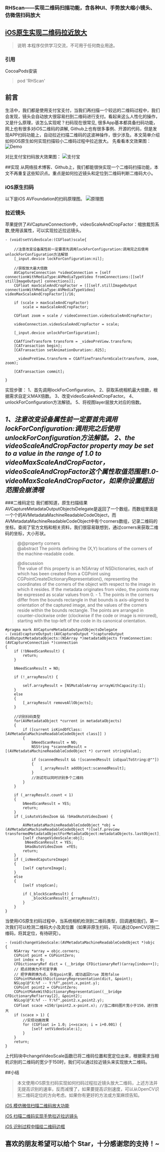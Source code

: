 ### RHScan——实现二维码扫描功能，含各种UI、手势放大缩小镜头、仿微信扫码放大
[iOS原生实现二维码拉近放大](https://www.jianshu.com/p/080814eff67e)
---
> 说明
> 本程序仅供学习交流，不可用于任何商业用途。


### 引用
 CocoaPods安装
> pod 'RHScan'



## 前言

生活中，我们都是使用支付宝支付，当我们再扫描一个较远的二维码过程中，我们会发现，镜头会自动放大很容易扫到二维码进行支付。看起来这么人性化的操作，又是什么原理，该怎么实现呢？扫码现在很常见, 很多App基本都具备扫码功能， 网上也有很多对iOS二维码的讲解, Github上也有很多事例、开源的代码，但是发现APP扫码功能上，自动拉近扫描二维码的这波神操作，很少涉及。本文简单介绍如何iOS原生如何实现扫描较小二维码过程中拉近放大。
先看看本文效果图：
![Demo](https://upload-images.jianshu.io/upload_images/11651769-25bb31fe68432bd2.gif?imageMogr2/auto-orient/strip%7CimageView2/2/w/290)

对比支付宝扫码放大效果图：
![支付宝](https://upload-images.jianshu.io/upload_images/11651769-65878e3ed8694a53.gif?imageMogr2/auto-orient/strip%7CimageView2/2/w/290)

##实现
从网络技术博客、Github上，我们都能很快实现一个二维码扫描功能，本文不再重复这些知识点。重点是如何拉近镜头和定位到二维码判断二维码大小。
### iOS原生扫码
以下是iOS AVFoundation的扫码原理图。
![原理图](https://upload-images.jianshu.io/upload_images/11651769-a17ad580da0d6ec9.png?imageMogr2/auto-orient/strip%7CimageView2/2/w/1240)

### 拉近镜头
苹果提供了AVCaptureConnection中，videoScaleAndCropFactor：缩放裁剪系数,使用该属性，可以实现拉近拉远镜头。
```
- (void)setVideoScale:(CGFloat)scale{

	//注意改变设备属性前一定要首先调用lockForConfiguration:调用完之后使用unlockForConfiguration方法解锁
    [_input.device lockForConfiguration:nil];
    
    //获取放大最大倍数
    AVCaptureConnection *videoConnection = [self connectionWithMediaType:AVMediaTypeVideo fromConnections:[[self stillImageOutput] connections]];
    CGFloat maxScaleAndCropFactor = ([[self.stillImageOutput connectionWithMediaType:AVMediaTypeVideo] videoMaxScaleAndCropFactor])/16; 
    
    if (scale > maxScaleAndCropFactor)
        scale = maxScaleAndCropFactor;
    
    CGFloat zoom = scale / videoConnection.videoScaleAndCropFactor;
    
    videoConnection.videoScaleAndCropFactor = scale;
    
    [_input.device unlockForConfiguration];
    
    CGAffineTransform transform = _videoPreView.transform;
    [CATransaction begin];
    [CATransaction setAnimationDuration:.025];
    
     _videoPreView.transform = CGAffineTransformScale(transform, zoom, zoom);
    
    [CATransaction commit];
   
} 
```
实现步骤：
1、首先调用lockForConfiguration。
2、获取系统相机最大倍数，根据需求自定义MAX倍数。
3、改变videoScaleAndCropFactor。
4、unlockForConfiguration方法解锁。
5、将视图layer层放大对应的倍数。

*1、注意改变设备属性前一定要首先调用lockForConfiguration:调用完之后使用unlockForConfiguration方法解锁。*
*2、the videoScaleAndCropFactor property may be set to a value in the range of 1.0 to videoMaxScaleAndCropFactor，videoScaleAndCropFactor这个属性取值范围是1.0-videoMaxScaleAndCropFactor，如果你设置超出范围会崩溃哦*
   ----------
###二维码定位
我们都知道，原生扫描结果AVCaptureMetadataOutputObjectsDelegate是返回了一个数组，而数组里面是一个个的AVMetadataMachineReadableCodeObject，而AVMetadataMachineReadableCodeObject中有个corners数组，记录二维码的坐标。查阅了官方文档和相关资料，我们很容易联想到，通过corners来获取二维码的坐标，大小形状。
>  @@property corners  
>  @abstract  The points defining the (X,Y)
> locations of the corners of the machine-readable code.
> 
> @discussion  
> The value of this property is an NSArray of
> NSDictionaries, each of which has been created from a CGPoint using
> CGPointCreateDictionaryRepresentation(), representing the coordinates
> of the corners of the object with respect to the image in which it
> resides. If the metadata originates from video, the points may be
> expressed as scalar values from 0. - 1. The points in the corners
> differ from the bounds rectangle in that bounds is axis-aligned to
> orientation of the captured image, and the values of the corners
> reside within the bounds rectangle. The points are arranged in
> counter-clockwise order (clockwise if the code or image is mirrored),
> starting with the top-left of the code in its canonical orientation. 


```
#pragma mark AVCaptureMetadataOutputObjectsDelegate
- (void)captureOutput:(AVCaptureOutput *)captureOutput didOutputMetadataObjects:(NSArray *)metadataObjects fromConnection:(AVCaptureConnection *)connection
{
    if (!bNeedScanResult) {
        return;
    }
    
    bNeedScanResult = NO;
    
    if (!_arrayResult) {
        
        self.arrayResult = [NSMutableArray arrayWithCapacity:1];
    }
    else
    {
        [_arrayResult removeAllObjects];
    }
    
    //识别扫码类型
    for(AVMetadataObject *current in metadataObjects)
    {
        if ([current isKindOfClass:[AVMetadataMachineReadableCodeObject class]] )
        {
            bNeedScanResult = NO;
            NSString *scannedResult = [(AVMetadataMachineReadableCodeObject *) current stringValue];
            
            if (scannedResult && ![scannedResult isEqualToString:@""])
            {
                [_arrayResult addObject:scannedResult];
            }
            //测试可以同时识别多个二维码
        }
    }
    
    if (_arrayResult.count < 1)
    {
        bNeedScanResult = YES;
        return;
    }
    if (_isAutoVideoZoom && !bHadAutoVideoZoom) {
        
        AVMetadataMachineReadableCodeObject *obj = (AVMetadataMachineReadableCodeObject *)[self.preview transformedMetadataObjectForMetadataObject:metadataObjects.lastObject];
        [self changeVideoScale:obj];
         bNeedScanResult = YES;
         bHadAutoVideoZoom  =YES;
        return;
    }
    if (_isNeedCaputureImage)
    {
        [self captureImage];
    }
    else
    {
        [self stopScan];

        if (_blockScanResult) {
            _blockScanResult(_arrayResult);
        }
    }
}
```

当使用iOS原生扫码过程中，当系统相机检测到二维码类型，回调通知我们，第一次我们可以检测二维码大小及其位置（如果非原生扫码，可以通过OpenCV识别二维码，将其定位，有待研究）。
```
- (void)changeVideoScale:(AVMetadataMachineReadableCodeObject *)objc
{
    NSArray *array = objc.corners;
    CGPoint point = CGPointZero;
    int index = 0;
    CFDictionaryRef dict = (__bridge CFDictionaryRef)(array[index++]);
    // 把点转换为不可变字典
    // 把字典转换为点，存在point里，成功返回true 其他false
    CGPointMakeWithDictionaryRepresentation(dict, &point);
    NSLog(@"X:%f -- Y:%f",point.x,point.y);
    CGPoint point2 = CGPointZero;
    CGPointMakeWithDictionaryRepresentation((__bridge CFDictionaryRef)array[2], &point2);
    NSLog(@"X:%f -- Y:%f",point2.x,point2.y);
    CGFloat scace =150/(point2.x-point.x); //当二维码图片宽小于150，进行放大
    if (scace > 1) {
        //实现动画效果
        for (CGFloat i= 1.0; i<=scace; i = i+0.001) {
            [self setVideoScale:i];
        }
    }
    return;
}
```
上代码块中changeVideoScale函数已将二维码位置和宽定位出来，根据需求当相机识别的二维码的宽少于150时，我们可以通过拉近镜头来实现放大二维码。
     
##小结

> 本文使用iOS原生扫码实现如何扫码过程拉近镜头放大二维码，上述方法并无提高识别的速率，反而减慢了，如果要提高识别速度，可以从OpenCV识别二维码定位的方向考虑。如果你有更好的方法或方案麻烦告知。

[ iOS 模仿微信扫描二维码放大功能](https://blog.csdn.net/sinat_30336277/article/details/79314472)

[ iOS 扫描二维码实现手势拉近拉远镜头](https://blog.csdn.net/sinat_30336277/article/details/79276113)

[ iOS 识别过程中描绘二维码边框](https://blog.csdn.net/sinat_30336277/article/details/79295025)

## 喜欢的朋友希望可以给个 Star，十分感谢您的支持！~

